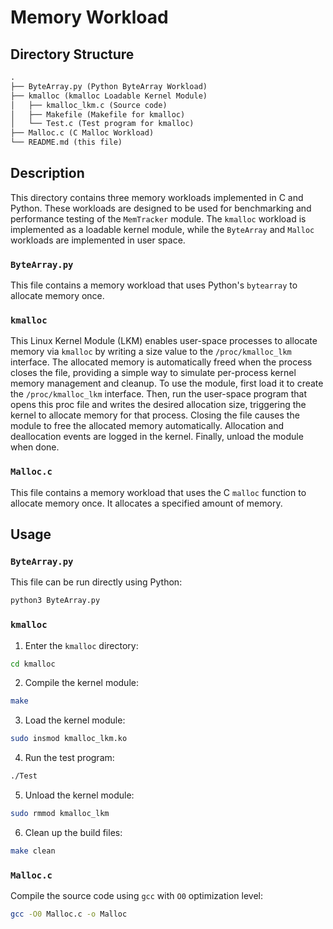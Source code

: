 # Memory Workload

## Directory Structure
```txt
.
├── ByteArray.py (Python ByteArray Workload)
├── kmalloc (kmalloc Loadable Kernel Module)
│   ├── kmalloc_lkm.c (Source code)
│   ├── Makefile (Makefile for kmalloc)
│   └── Test.c (Test program for kmalloc)
├── Malloc.c (C Malloc Workload)
└── README.md (this file)
```

## Description
This directory contains three memory workloads implemented in C and Python. These workloads are designed to be used for benchmarking and performance testing of the `MemTracker` module. The `kmalloc` workload is implemented as a loadable kernel module, while the `ByteArray` and `Malloc` workloads are implemented in user space.

### `ByteArray.py`
This file contains a memory workload that uses Python's `bytearray` to allocate memory once.

### `kmalloc`
This Linux Kernel Module (LKM) enables user-space processes to allocate memory via `kmalloc` by writing a size value to the `/proc/kmalloc_lkm` interface. The allocated memory is automatically freed when the process closes the file, providing a simple way to simulate per-process kernel memory management and cleanup. To use the module, first load it to create the `/proc/kmalloc_lkm` interface. Then, run the user-space program that opens this proc file and writes the desired allocation size, triggering the kernel to allocate memory for that process. Closing the file causes the module to free the allocated memory automatically. Allocation and deallocation events are logged in the kernel. Finally, unload the module when done.

### `Malloc.c`
This file contains a memory workload that uses the C `malloc` function to allocate memory once. It allocates a specified amount of memory.

## Usage

### `ByteArray.py`
This file can be run directly using Python:
```bash
python3 ByteArray.py
```
### `kmalloc`
1. Enter the `kmalloc` directory:
```bash
cd kmalloc
```
2. Compile the kernel module:
```bash
make
```
3. Load the kernel module:
```bash
sudo insmod kmalloc_lkm.ko
```
4. Run the test program:
```bash
./Test
```
5. Unload the kernel module:
```bash
sudo rmmod kmalloc_lkm
```
6. Clean up the build files:
```bash
make clean
```

### `Malloc.c`
Compile the source code using `gcc` with `O0` optimization level:
```bash
gcc -O0 Malloc.c -o Malloc
```